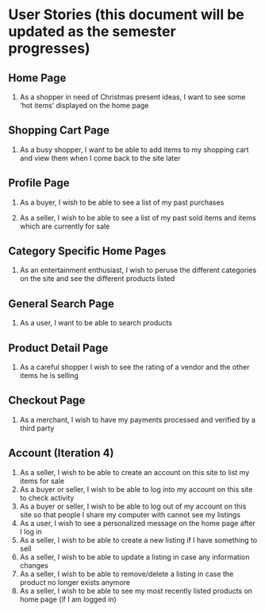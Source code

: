 # User Stories (this document will be updated as the semester progresses)

## Home Page

1. As a shopper in need of Christmas present ideas, I want to see some ‘hot items’ displayed on the home page

## Shopping Cart Page

1. As a busy shopper, I want to be able to add items to my shopping cart and view them when I come back to the site later

## Profile Page

1. As a buyer, I wish to be able to see a list of my past purchases

2. As a seller, I wish to be able to see a list of my past sold items and items which are currently for sale

## Category Specific Home Pages

1. As an entertainment enthusiast, I wish to peruse the different categories on the site and see the different products listed

## General Search Page

1. As a user, I want to be able to search products

## Product Detail Page

1. As a careful shopper I wish to see the rating of a vendor and the other items he is selling

## Checkout Page 

1. As a merchant, I wish to have my payments processed and verified by a third party

## Account (Iteration 4)

1. As a seller, I wish to be able to create an account on this site to list my items for sale
2. As a buyer or seller, I wish to be able to log into my account on this site to check activity
3. As a buyer or seller, I wish to be able to log out of my account on this site so that people I share my computer with cannot see my listings
4. As a user, I wish to see a personalized message on the home page after I log in
5. As a seller, I wish to be able to create a new listing if I have something to sell
6. As a seller, I wish to be able to update a listing in case any information changes
7. As a seller, I wish to be able to remove/delete a listing in case the product no longer exists anymore
8. As a seller, I wish to be able to see my most recently listed products on home page (if I am logged in)
